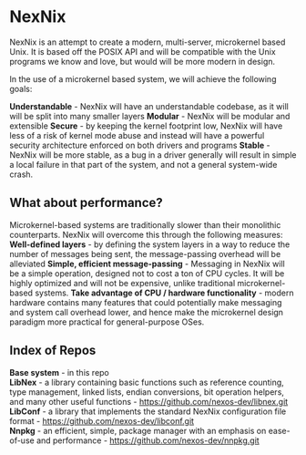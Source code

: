 # NexNix
NexNix is an attempt to create a modern, multi-server, microkernel based Unix. It is based off the POSIX API and will be compatible with the Unix programs we know and love, but would will be more modern in design.

In the use of a microkernel based system, we will achieve the following goals:

**Understandable** - NexNix will have an understandable codebase, as it will will be split into many smaller layers
**Modular** - NexNix will be modular and extensible
**Secure** - by keeping the kernel footprint low, NexNix will have less of a risk of kernel mode abuse and instead will have a powerful security architecture enforced on both drivers and programs
**Stable** - NexNix will be more stable, as a bug in a driver generally will result in simple a local failure in that part of the system, and not a general system-wide crash.

## What about performance?
Microkernel-based systems are traditionally slower than their monolithic counterparts. NexNix will overcome this through the following measures:
**Well-defined layers** - by defining the system layers in a way to reduce the number of messages being sent, the message-passing overhead will be alleviated
**Simple, efficient message-passing** - Messaging in NexNix will be a simple operation, designed not to cost a ton of CPU cycles. It will be highly optimized and will not be expensive, unlike traditional microkernel-based systems.
**Take advantage of CPU / hardware functionality** - modern hardware contains many features that could potentially make messaging and system call overhead lower, and hence make the microkernel design paradigm more practical for general-purpose OSes.

## Index of Repos
**Base system** - in this repo<br>
**LibNex** - a library containing basic functions such as reference counting, type management, linked lists, endian conversions, bit operation helpers, and many other useful functions - https://github.com/nexos-dev/libnex.git<br>
**LibConf** - a library that implements the standard NexNix configuration file format -
https://github.com/nexos-dev/libconf.git<br>
**Nnpkg** - an efficient, simple, package manager with an emphasis on ease-of-use and performance - https://github.com/nexos-dev/nnpkg.git

